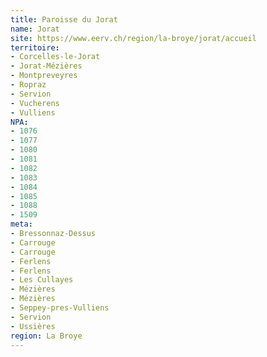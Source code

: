```yaml
---
title: Paroisse du Jorat
name: Jorat
site: https://www.eerv.ch/region/la-broye/jorat/accueil
territoire:
- Corcelles-le-Jorat
- Jorat-Mézières
- Montpreveyres
- Ropraz
- Servion
- Vucherens
- Vulliens
NPA:
- 1076
- 1077
- 1080
- 1081
- 1082
- 1083
- 1084
- 1085
- 1088
- 1509
meta:
- Bressonnaz-Dessus
- Carrouge
- Carrouge
- Ferlens
- Ferlens
- Les Cullayes
- Mézières
- Mézières
- Seppey-pres-Vulliens
- Servion
- Ussières
region: La Broye
---
```

